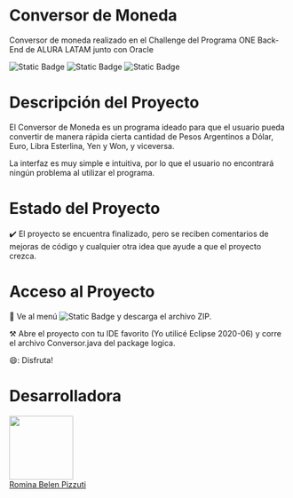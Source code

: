 # Conversor de Moneda

Conversor de moneda realizado en el Challenge del Programa ONE Back-End de ALURA LATAM junto con Oracle

<p>
  <img alt="Static Badge" src="https://img.shields.io/badge/8-yellow?label=JAVA%20Version">
  <img alt="Static Badge" src="https://img.shields.io/badge/Eclipse-blue?label=IDE">
  <img alt="Static Badge" src="https://img.shields.io/badge/Finalizado-brightgreen?label=Status">
</p>

# Descripción del Proyecto

El Conversor de Moneda es un programa ideado para que el usuario pueda convertir de manera rápida cierta cantidad de Pesos Argentinos a Dólar, Euro, Libra Esterlina, Yen y Won, y viceversa.

La interfaz es muy simple e intuitiva, por lo que el usuario no encontrará ningún problema al utilizar el programa.

# Estado del Proyecto

✔️ El proyecto se encuentra finalizado, pero se reciben comentarios de mejoras de código y cualquier otra idea que ayude a que el proyecto crezca.

# Acceso al Proyecto

📂 Ve al menú <img alt="Static Badge" src="https://img.shields.io/badge/<>Code-brightgreen"> y descarga el archivo ZIP.

⚒️ Abre el proyecto con tu IDE favorito (Yo utilicé Eclipse 2020-06) y corre el archivo Conversor.java del package logica.

😄: Disfruta!

# Desarrolladora

[<img src="https://avatars.githubusercontent.com/u/74551558?v=4" width=115><br>Romina Belen Pizzuti](https://github.com/romipizzuti)
